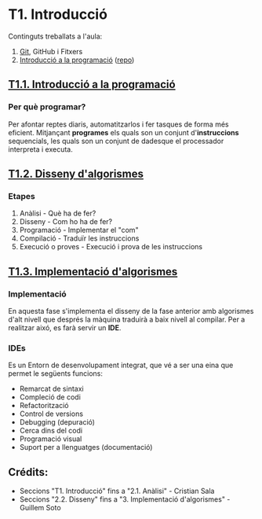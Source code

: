 ﻿
# T1. Introducció
Continguts treballats a l'aula:

1. [Git][Github], GitHub i Fitxers
2. [Introducció a la programació][IProg] ([repo][pprepo])

## [T1.1. Introducció a la programació][1ProgIntro]

### Per què programar?
Per afontar reptes diaris, automatitzarlos i fer tasques de forma més eficient. 
Mitjançant **programes** els quals son un conjunt d'**instruccions** sequencials, 
les quals son un conjunt de dadesque el processador interpreta i executa. 


## [T1.2. Disseny d'algorismes][2DisAlg]

### Etapes

1. Anàlisi - Què ha de fer?
2. Disseny - Com ho ha de fer?
3. Programació - Implementar el "com"
4. Compilació - Traduïr les instruccions
5. Execució o proves - Execució i prova de les instruccions

## [T1.3. Implementació d'algorismes][3ImplAlg]

### Implementació
En aquesta fase s'implementa el disseny de la fase anterior amb algorismes d'alt nivell que després la màquina 
traduirà a baix nivell al compilar. Per a realitzar aixó, es farà servir un **IDE**.

### IDEs
Es un Entorn de desenvolupament integrat, que vé a ser una eina que permet le següents funcions:
- Remarcat de sintaxi
- Compleció de codi
- Refactorització
- Control de versions
- Debugging (depuració)
- Cerca dins del codi
- Programació visual
- Suport per a llenguatges (documentació)

## Crédits:
- Seccions "T1. Introducció" fins a "2.1. Anàlisi" - Cristian Sala
- Seccions "2.2. Disseny" fins a "3. Implementació d'algorismes" - Guillem Soto

[Github]: https://github.com/damvdev/programacio-entorns-i-processos/blob/main/tema_0/README.md
[IProg]: https://sites.google.com/itb.cat/entornsprogramacioiprocesos/teoria/t1-introducci%C3%B3
[pprepo]: https://github.com/damvdev/programacio-entorns-i-processos/blob/main/tema_1/maquina_senzilla.md

[1ProgIntro]: /1ProgIntro/1.0.md
[2DisAlg]: /2DisAlg/2.0.md
[3ImplAlg]: /3ImplAlg/3.0.md
